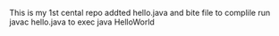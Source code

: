This is my 1st cental repo
addted hello.java and bite file
to complile run
javac hello.java
to exec
java HelloWorld

